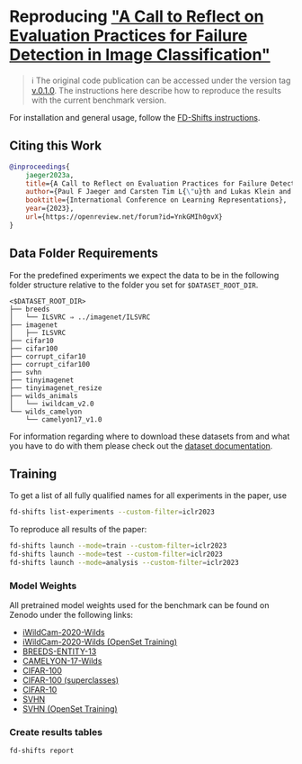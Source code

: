 # Reproducing ["A Call to Reflect on Evaluation Practices for Failure Detection in Image Classification"](https://openreview.net/pdf?id=YnkGMIh0gvX)

> :information_source: The original code publication can be accessed under the version tag [v.0.1.0](https://codebase.helmholtz.cloud/hi-dkfz/iml/failure-detection-benchmark/-/tree/v0.1.0?ref_type=tags). The instructions here describe how to reproduce the results with the current benchmark version.

For installation and general usage, follow the [FD-Shifts instructions](../../README.md).

## Citing this Work
```bibtex
@inproceedings{
    jaeger2023a,
    title={A Call to Reflect on Evaluation Practices for Failure Detection in Image Classification},
    author={Paul F Jaeger and Carsten Tim L{\"u}th and Lukas Klein and Till J. Bungert},
    booktitle={International Conference on Learning Representations},
    year={2023},
    url={https://openreview.net/forum?id=YnkGMIh0gvX}
}
```

## Data Folder Requirements

For the predefined experiments we expect the data to be in the following folder
structure relative to the folder you set for `$DATASET_ROOT_DIR`.

```
<$DATASET_ROOT_DIR>
├── breeds
│   └── ILSVRC ⇒ ../imagenet/ILSVRC
├── imagenet
│   ├── ILSVRC
├── cifar10
├── cifar100
├── corrupt_cifar10
├── corrupt_cifar100
├── svhn
├── tinyimagenet
├── tinyimagenet_resize
├── wilds_animals
│   └── iwildcam_v2.0
└── wilds_camelyon
    └── camelyon17_v1.0
```

For information regarding where to download these datasets from and what you have to do with them please check out the [dataset documentation](../datasets.md).

## Training

To get a list of all fully qualified names for all experiments in the paper, use

```bash
fd-shifts list-experiments --custom-filter=iclr2023
```

To reproduce all results of the paper:

```bash
fd-shifts launch --mode=train --custom-filter=iclr2023
fd-shifts launch --mode=test --custom-filter=iclr2023
fd-shifts launch --mode=analysis --custom-filter=iclr2023
```

### Model Weights

All pretrained model weights used for the benchmark can be found on Zenodo under the following links:

- [iWildCam-2020-Wilds](https://zenodo.org/record/7620946)
- [iWildCam-2020-Wilds (OpenSet Training)](https://zenodo.org/record/7621150)
- [BREEDS-ENTITY-13](https://zenodo.org/record/7621249)
- [CAMELYON-17-Wilds](https://zenodo.org/record/7621456)
- [CIFAR-100](https://zenodo.org/record/7622086)
- [CIFAR-100 (superclasses)](https://zenodo.org/record/7622116)
- [CIFAR-10](https://zenodo.org/record/7622047)
- [SVHN](https://zenodo.org/record/7622152)
- [SVHN (OpenSet Training)](https://zenodo.org/record/7622177)

### Create results tables

```bash
fd-shifts report
```
